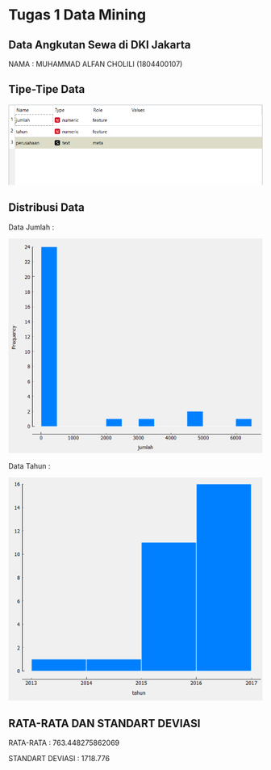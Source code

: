 # **Tugas 1 Data Mining**

## Data Angkutan Sewa di DKI Jakarta

NAMA : MUHAMMAD ALFAN CHOLILI (1804400107)



## Tipe-Tipe Data

![](img\01.PNG)

## Distribusi Data

Data Jumlah :

![](img\02.PNG)

Data Tahun :

![](img\03.PNG)

## RATA-RATA DAN STANDART DEVIASI

RATA-RATA : 763.448275862069

STANDART DEVIASI : 1718.776
